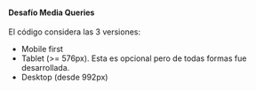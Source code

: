 #### Desafío Media Queries

El código considera las 3 versiones:

- Mobile first
- Tablet (>= 576px). Esta es opcional pero de todas formas fue desarrollada.
- Desktop (desde 992px)
